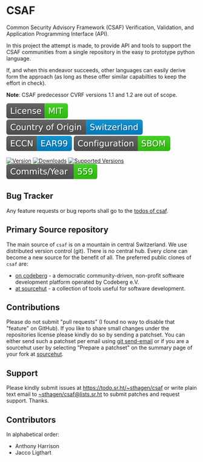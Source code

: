 # CSAF

Common Security Advisory Framework (CSAF) Verification, Validation, and Application Programming Interface (API).

In this project the attempt is made, to provide API and tools to support the CSAF communities from a single repository in the easy to prototype python language.

If, and when this endeavor succeeds, other languages can easily derive form the approach (as long as these offer similar capabilties to keep the effort in check).

**Note**: CSAF predecessor CVRF versions 1.1 and 1.2 are out of scope.

[![license](badges/license-spdx-mit.svg)](https://git.sr.ht/~sthagen/csaf/tree/default/item/LICENSE)
[![Country of Origin](badges/country-of-origin-name-switzerland-neutral.svg)](https://git.sr.ht/~sthagen/csaf/tree/default/item/COUNTRY-OF-ORIGIN)
[![Export Classification Control Number (ECCN)](badges/export-control-classification-number_eccn-ear99-neutral.svg)](https://git.sr.ht/~sthagen/csaf/tree/default/item/EXPORT-CONTROL-CLASSIFICATION-NUMBER)
[![Configuration](badges/configuration-sbom.svg)](third-party/index.html)

[![Version](https://img.shields.io/pypi/v/csaf.svg?style=flat)](https://pypi.python.org/pypi/csaf/)
[![Downloads](https://static.pepy.tech/badge/csaf/month)](https://pepy.tech/project/csaf)
[![Supported Versions](https://img.shields.io/pypi/pyversions/csaf.svg?style=flat)](https://pypi.python.org/pypi/csaf/)
[![Maintenance Status](docs/badges/commits-per-year.svg)](https://git.sr.ht/~sthagen/csaf/log)

## Bug Tracker

Any feature requests or bug reports shall go to the [todos of csaf](https://todo.sr.ht/~sthagen/csaf).

## Primary Source repository

The main source of `csaf` is on a mountain in central Switzerland.
We use distributed version control (git).
There is no central hub.
Every clone can become a new source for the benefit of all.
The preferred public clones of `csaf` are:

* [on codeberg](https://codeberg.org/sthagen/csaf) - a democratic community-driven, non-profit software development platform operated by Codeberg e.V.
* [at sourcehut](https://git.sr.ht/~sthagen/csaf) - a collection of tools useful for software development.

## Contributions

Please do not submit "pull requests" (I found no way to disable that "feature" on GitHub).
If you like to share small changes under the repositories license please kindly do so by sending a patchset.
You can either send such a patchset per email using [git send-email](https://git-send-email.io) or 
if you are a sourcehut user by selecting "Prepare a patchset" on the summary page of your fork at [sourcehut](https://git.sr.ht/).

## Support

Please kindly submit issues at <https://todo.sr.ht/~sthagen/csaf> or write plain text email to <~sthagen/csaf@lists.sr.ht> to submit patches and request support. Thanks.

## Contributors

In alphabetical order:

* Anthony Harrison
* Jacco Ligthart
